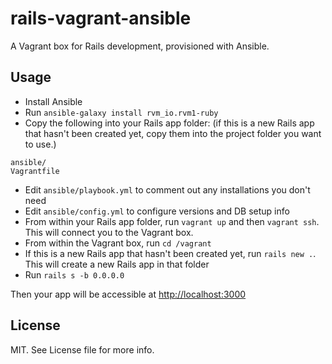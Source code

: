 # rails-vagrant-ansible

A Vagrant box for Rails development, provisioned with Ansible.

## Usage

- Install Ansible
- Run `ansible-galaxy install rvm_io.rvm1-ruby`
- Copy the following into your Rails app folder: (if this is a new Rails app that hasn't been created yet, copy them into the project folder you want to use.)

```
ansible/
Vagrantfile
```

- Edit `ansible/playbook.yml` to comment out any installations you don't need
- Edit `ansible/config.yml` to configure versions and DB setup info
- From within your Rails app folder, run `vagrant up` and then `vagrant ssh`. This will connect you to the Vagrant box.
- From within the Vagrant box, run `cd /vagrant`
- If this is a new Rails app that hasn't been created yet, run `rails new .`. This will create a new Rails app in that folder
- Run `rails s -b 0.0.0.0`

Then your app will be accessible at [http://localhost:3000](http://localhost:3000)

## License

MIT. See License file for more info.

